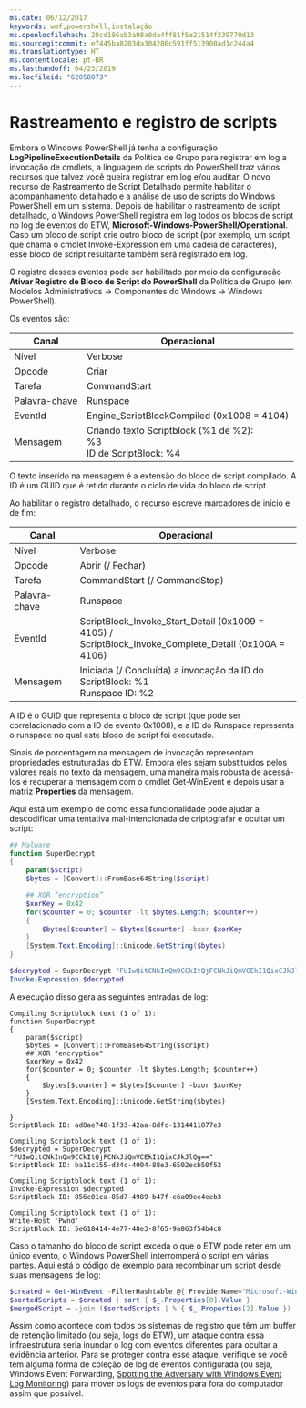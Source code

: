 ```yaml
---
ms.date: 06/12/2017
keywords: wmf,powershell,instalação
ms.openlocfilehash: 28cd186ab3a08a0da4ff81f5a21514f239770d13
ms.sourcegitcommit: e7445ba8203da304286c591ff513900ad1c244a4
ms.translationtype: HT
ms.contentlocale: pt-BR
ms.lasthandoff: 04/23/2019
ms.locfileid: "62058073"
---
```

# <a name="script-tracing-and-logging"></a>Rastreamento e registro de scripts

Embora o Windows PowerShell já tenha a configuração **LogPipelineExecutionDetails** da Política de Grupo para registrar em log a invocação de cmdlets, a linguagem de scripts do PowerShell traz vários recursos que talvez você queira registrar em log e/ou auditar. O novo recurso de Rastreamento de Script Detalhado permite habilitar o acompanhamento detalhado e a análise de uso de scripts do Windows PowerShell em um sistema. Depois de habilitar o rastreamento de script detalhado, o Windows PowerShell registra em log todos os blocos de script no log de eventos do ETW, **Microsoft-Windows-PowerShell/Operational**. Caso um bloco de script crie outro bloco de script (por exemplo, um script que chama o cmdlet Invoke-Expression em uma cadeia de caracteres), esse bloco de script resultante também será registrado em log.

O registro desses eventos pode ser habilitado por meio da configuração **Ativar Registro de Bloco de Script do PowerShell** da Política de Grupo (em Modelos Administrativos -> Componentes do Windows -> Windows PowerShell).

Os eventos são:

| Canal | Operacional                                 |
|---------|---------------------------------------------|
| Nível   | Verbose                                     |
| Opcode  | Criar                                      |
| Tarefa    | CommandStart                                |
| Palavra-chave | Runspace                                    |
| EventId | Engine_ScriptBlockCompiled (0x1008 = 4104)  |
| Mensagem | Criando texto Scriptblock (%1 de %2): </br> %3 </br> ID de ScriptBlock: %4 |


O texto inserido na mensagem é a extensão do bloco de script compilado. A ID é um GUID que é retido durante o ciclo de vida do bloco de script.

Ao habilitar o registro detalhado, o recurso escreve marcadores de início e de fim:

| Canal | Operacional                                            |
|---------|--------------------------------------------------------|
| Nível   | Verbose                                                |
| Opcode  | Abrir (/ Fechar)                                         |
| Tarefa    | CommandStart (/ CommandStop)                           |
| Palavra-chave | Runspace                                               |
| EventId | ScriptBlock\_Invoke\_Start\_Detail (0x1009 = 4105) / </br> ScriptBlock\_Invoke\_Complete\_Detail (0x100A = 4106) |
| Mensagem | Iniciada (/ Concluída) a invocação da ID do ScriptBlock: %1 </br> Runspace ID: %2 |

A ID é o GUID que representa o bloco de script (que pode ser correlacionado com a ID de evento 0x1008), e a ID do Runspace representa o runspace no qual este bloco de script foi executado.

Sinais de porcentagem na mensagem de invocação representam propriedades estruturadas do ETW. Embora eles sejam substituídos pelos valores reais no texto da mensagem, uma maneira mais robusta de acessá-los é recuperar a mensagem com o cmdlet Get-WinEvent e depois usar a matriz **Properties** da mensagem.

Aqui está um exemplo de como essa funcionalidade pode ajudar a descodificar uma tentativa mal-intencionada de criptografar e ocultar um script:

```powershell
## Malware
function SuperDecrypt
{
    param($script)
    $bytes = [Convert]::FromBase64String($script)

    ## XOR “encryption”
    $xorKey = 0x42
    for($counter = 0; $counter -lt $bytes.Length; $counter++)
    {
        $bytes[$counter] = $bytes[$counter] -bxor $xorKey
    }
    [System.Text.Encoding]::Unicode.GetString($bytes)
}

$decrypted = SuperDecrypt "FUIwQitCNkInQm9CCkItQjFCNkJiQmVCEkI1QixCJkJlQg=="
Invoke-Expression $decrypted
```

A execução disso gera as seguintes entradas de log:

```
Compiling Scriptblock text (1 of 1):
function SuperDecrypt
{
    param($script)
    $bytes = [Convert]::FromBase64String($script)
    ## XOR "encryption"
    $xorKey = 0x42
    for($counter = 0; $counter -lt $bytes.Length; $counter++)
    {
        $bytes[$counter] = $bytes[$counter] -bxor $xorKey
    }
    [System.Text.Encoding]::Unicode.GetString($bytes)

}
ScriptBlock ID: ad8ae740-1f33-42aa-8dfc-1314411877e3

Compiling Scriptblock text (1 of 1):
$decrypted = SuperDecrypt "FUIwQitCNkInQm9CCkItQjFCNkJiQmVCEkI1QixCJkJlQg=="
ScriptBlock ID: ba11c155-d34c-4004-88e3-6502ecb50f52

Compiling Scriptblock text (1 of 1):
Invoke-Expression $decrypted
ScriptBlock ID: 856c01ca-85d7-4989-b47f-e6a09ee4eeb3

Compiling Scriptblock text (1 of 1):
Write-Host 'Pwnd'
ScriptBlock ID: 5e618414-4e77-48e3-8f65-9a863f54b4c8
```

Caso o tamanho do bloco de script exceda o que o ETW pode reter em um único evento, o Windows PowerShell interromperá o script em várias partes. Aqui está o código de exemplo para recombinar um script desde suas mensagens de log:

```powershell
$created = Get-WinEvent -FilterHashtable @{ ProviderName="Microsoft-Windows-PowerShell"; Id = 4104 } | Where-Object { $_.<...> }
$sortedScripts = $created | sort { $_.Properties[0].Value }
$mergedScript = -join ($sortedScripts | % { $_.Properties[2].Value })
```

Assim como acontece com todos os sistemas de registro que têm um buffer de retenção limitado (ou seja, logs do ETW), um ataque contra essa infraestrutura seria inundar o log com eventos diferentes para ocultar a evidência anterior. Para se proteger contra esse ataque, verifique se você tem alguma forma de coleção de log de eventos configurada (ou seja, Windows Event Forwarding, [Spotting the Adversary with Windows Event Log Monitoring](https://www.iad.gov/iad/library/reports/spotting-the-adversary-with-windows-event-log-monitoring.cfm)) para mover os logs de eventos para fora do computador assim que possível.
